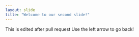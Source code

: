 ```yaml
---
layout: slide
title: "Welcome to our second slide!"
---
```

This is edited after pull request
Use the left arrow to go back!

